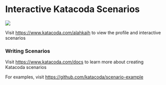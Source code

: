 # Interactive Katacoda Scenarios

[![](http://shields.katacoda.com/katacoda/alahkaih/count.svg)](https://www.katacoda.com/alahkaih "Get your profile on Katacoda.com")

Visit https://www.katacoda.com/alahkaih to view the profile and interactive scenarios

### Writing Scenarios
Visit https://www.katacoda.com/docs to learn more about creating Katacoda scenarios

For examples, visit https://github.com/katacoda/scenario-example
